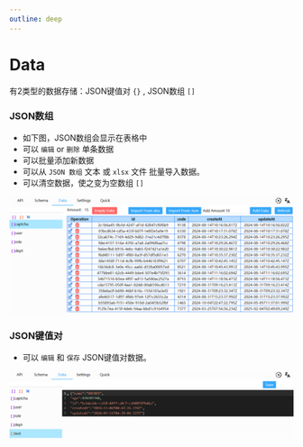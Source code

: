```yaml
---
outline: deep
---
```


# Data

有2类型的数据存储：JSON键值对 `{}` , JSON数组 `[]`

### JSON数组

- 如下图，JSON数组会显示在表格中
- 可以 `编辑` or `删除` 单条数据
- 可以批量添加新数据
- 可以从 `JSON 数组` 文本 或 `xlsx` 文件 批量导入数据。
- 可以清空数据，使之变为空数组 `[]`  


![截图](/images/data-table.png "data.png")

### JSON键值对

- 可以 `编辑` 和 `保存` JSON键值对数据。

![截图](/images/data-json.png "data.png")
